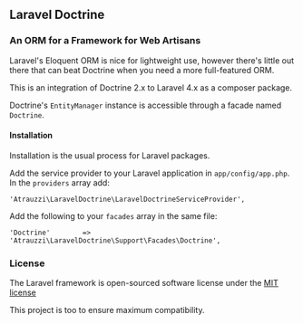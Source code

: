 ## Laravel Doctrine

### An ORM for a Framework for Web Artisans

Laravel's Eloquent ORM is nice for lightweight use, however there's little out there that can beat Doctrine when you need a more full-featured ORM.

This is an integration of Doctrine 2.x to Laravel 4.x as a composer package.

Doctrine's `EntityManager` instance is accessible through a facade named `Doctrine`.

#### Installation

Installation is the usual process for Laravel packages.

Add the service provider to your Laravel application in `app/config/app.php`. In the `providers` array add:

    'Atrauzzi\LaravelDoctrine\LaravelDoctrineServiceProvider',

Add the following to your `facades` array in the same file:

    'Doctrine'        => 'Atrauzzi\LaravelDoctrine\Support\Facades\Doctrine',

### License

The Laravel framework is open-sourced software license under the [MIT license](http://opensource.org/licenses/MIT)

This project is too to ensure maximum compatibility.